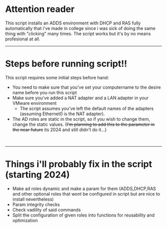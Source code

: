 # Attention reader

This script installs an ADDS environment with DHCP and RAS fully automatically that i've made in college since i was sick of doing the same thing with "clicking" many times. 
The script works but it's by no means profesional at all.

---

# Steps before running script!!
This script requires some initial steps before hand:
- You need to make sure that you've set your computername to the desire name before you run this script
- Make sure you've added a NAT adapter and a LAN adapter in your VMware environment
  - The script assumes you've left the default names of the adapters (assuming Ethernet0 is the NAT adapter).
- The AD roles are static in the script, so if you wish to change them, change the static values. (~~I'm planning to add this to the parameter in the near future~~ its 2024 and still didn't do it...)

<br>

---

# Things i'll probably fix in the script (starting 2024)
- Make ad roles dynamic and make a param for them (ADDS,DHCP,RAS and other optional roles that wont be configured in script but are nice to install nevertheless)
- Param integrity checks
- Check vadility of said commands
- Split the configuration of given roles into functions for reusability and optimization
